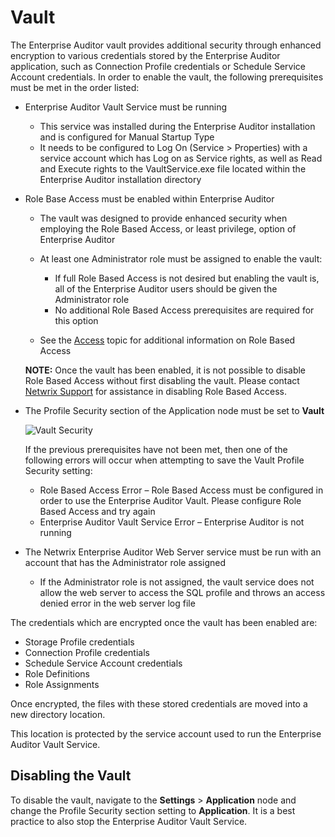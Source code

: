 # Vault

The Enterprise Auditor vault provides additional security through enhanced encryption to various
credentials stored by the Enterprise Auditor application, such as Connection Profile credentials or
Schedule Service Account credentials. In order to enable the vault, the following prerequisites must
be met in the order listed:

- Enterprise Auditor Vault Service must be running

    - This service was installed during the Enterprise Auditor installation and is configured for
      Manual Startup Type
    - It needs to be configured to Log On (Service > Properties) with a service account which has
      Log on as Service rights, as well as Read and Execute rights to the VaultService.exe file
      located within the Enterprise Auditor installation directory

- Role Base Access must be enabled within Enterprise Auditor

    - The vault was designed to provide enhanced security when employing the Role Based Access, or
      least privilege, option of Enterprise Auditor
    - At least one Administrator role must be assigned to enable the vault:

        - If full Role Based Access is not desired but enabling the vault is, all of the Enterprise
          Auditor users should be given the Administrator role
        - No additional Role Based Access prerequisites are required for this option

    - See the
      [Access](/docs/accessanalyzer/11.6/admin/settings/access/overview.md)
      topic for additional information on Role Based Access

    **NOTE:** Once the vault has been enabled, it is not possible to disable Role Based Access
    without first disabling the vault. Please contact
    [Netwrix Support](https://www.netwrix.com/support.html) for assistance in disabling Role Based
    Access.

- The Profile Security section of the Application node must be set to **Vault**

    ![Vault Security](/img/product_docs/accessanalyzer/11.6/admin/settings/application/vaultrbaerror.webp)

    If the previous prerequisites have not been met, then one of the following errors will occur
    when attempting to save the Vault Profile Security setting:

    - Role Based Access Error – Role Based Access must be configured in order to use the Enterprise
      Auditor Vault. Please configure Role Based Access and try again
    - Enterprise Auditor Vault Service Error – Enterprise Auditor is not running

- The Netwrix Enterprise Auditor Web Server service must be run with an account that has the
  Administrator role assigned

    - If the Administrator role is not assigned, the vault service does not allow the web server to
      access the SQL profile and throws an access denied error in the web server log file

The credentials which are encrypted once the vault has been enabled are:

- Storage Profile credentials
- Connection Profile credentials
- Schedule Service Account credentials
- Role Definitions
- Role Assignments

Once encrypted, the files with these stored credentials are moved into a new directory location.

This location is protected by the service account used to run the Enterprise Auditor Vault Service.

## Disabling the Vault

To disable the vault, navigate to the **Settings** > **Application** node and change the Profile
Security section setting to **Application**. It is a best practice to also stop the Enterprise
Auditor Vault Service.
